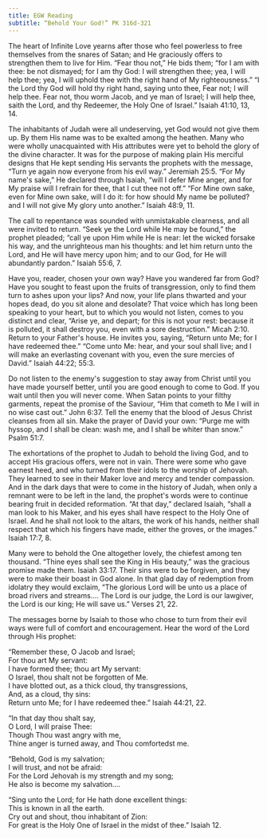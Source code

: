 ```yaml
---
title: EGW Reading
subtitle: “Behold Your God!” PK 316d-321
---
```


The heart of Infinite Love yearns after those who feel powerless to free themselves from the snares of Satan; and He graciously offers to strengthen them to live for Him. “Fear thou not,” He bids them; “for I am with thee: be not dismayed; for I am thy God: I will strengthen thee; yea, I will help thee; yea, I will uphold thee with the right hand of My righteousness.” “I the Lord thy God will hold thy right hand, saying unto thee, Fear not; I will help thee. Fear not, thou worm Jacob, and ye man of Israel; I will help thee, saith the Lord, and thy Redeemer, the Holy One of Israel.” Isaiah 41:10, 13, 14.

The inhabitants of Judah were all undeserving, yet God would not give them up. By them His name was to be exalted among the heathen. Many who were wholly unacquainted with His attributes were yet to behold the glory of the divine character. It was for the purpose of making plain His merciful designs that He kept sending His servants the prophets with the message, “Turn ye again now everyone from his evil way.” Jeremiah 25:5. “For My name's sake,” He declared through Isaiah, “will I defer Mine anger, and for My praise will I refrain for thee, that I cut thee not off.” “For Mine own sake, even for Mine own sake, will I do it: for how should My name be polluted? and I will not give My glory unto another.” Isaiah 48:9, 11.

The call to repentance was sounded with unmistakable clearness, and all were invited to return. “Seek ye the Lord while He may be found,” the prophet pleaded; “call ye upon Him while He is near: let the wicked forsake his way, and the unrighteous man his thoughts: and let him return unto the Lord, and He will have mercy upon him; and to our God, for He will abundantly pardon.” Isaiah 55:6, 7.

Have you, reader, chosen your own way? Have you wandered far from God? Have you sought to feast upon the fruits of transgression, only to find them turn to ashes upon your lips? And now, your life plans thwarted and your hopes dead, do you sit alone and desolate? That voice which has long been speaking to your heart, but to which you would not listen, comes to you distinct and clear, “Arise ye, and depart; for this is not your rest: because it is polluted, it shall destroy you, even with a sore destruction.” Micah 2:10. Return to your Father's house. He invites you, saying, “Return unto Me; for I have redeemed thee.” “Come unto Me: hear, and your soul shall live; and I will make an everlasting covenant with you, even the sure mercies of David.” Isaiah 44:22; 55:3.

Do not listen to the enemy's suggestion to stay away from Christ until you have made yourself better, until you are good enough to come to God. If you wait until then you will never come. When Satan points to your filthy garments, repeat the promise of the Saviour, “Him that cometh to Me I will in no wise cast out.” John 6:37. Tell the enemy that the blood of Jesus Christ cleanses from all sin. Make the prayer of David your own: “Purge me with hyssop, and I shall be clean: wash me, and I shall be whiter than snow.” Psalm 51:7.

The exhortations of the prophet to Judah to behold the living God, and to accept His gracious offers, were not in vain. There were some who gave earnest heed, and who turned from their idols to the worship of Jehovah. They learned to see in their Maker love and mercy and tender compassion. And in the dark days that were to come in the history of Judah, when only a remnant were to be left in the land, the prophet's words were to continue bearing fruit in decided reformation. “At that day,” declared Isaiah, “shall a man look to his Maker, and his eyes shall have respect to the Holy One of Israel. And he shall not look to the altars, the work of his hands, neither shall respect that which his fingers have made, either the groves, or the images.” Isaiah 17:7, 8.

Many were to behold the One altogether lovely, the chiefest among ten thousand. “Thine eyes shall see the King in His beauty,” was the gracious promise made them. Isaiah 33:17. Their sins were to be forgiven, and they were to make their boast in God alone. In that glad day of redemption from idolatry they would exclaim, “The glorious Lord will be unto us a place of broad rivers and streams.... The Lord is our judge, the Lord is our lawgiver, the Lord is our king; He will save us.” Verses 21, 22.

The messages borne by Isaiah to those who chose to turn from their evil ways were full of comfort and encouragement. Hear the word of the Lord through His prophet:

“Remember these, O Jacob and Israel;\
For thou art My servant:\
I have formed thee; thou art My servant:\
O Israel, thou shalt not be forgotten of Me.\
I have blotted out, as a thick cloud, thy transgressions,\
And, as a cloud, thy sins:\
Return unto Me; for I have redeemed thee.” Isaiah 44:21, 22.

“In that day thou shalt say,\
O Lord, I will praise Thee:\
Though Thou wast angry with me,\
Thine anger is turned away, and Thou comfortedst me.

“Behold, God is my salvation;\
I will trust, and not be afraid:\
For the Lord Jehovah is my strength and my song;\
He also is become my salvation....

“Sing unto the Lord; for He hath done excellent things:\
This is known in all the earth.\
Cry out and shout, thou inhabitant of Zion:\
For great is the Holy One of Israel in the midst of thee.” Isaiah 12.